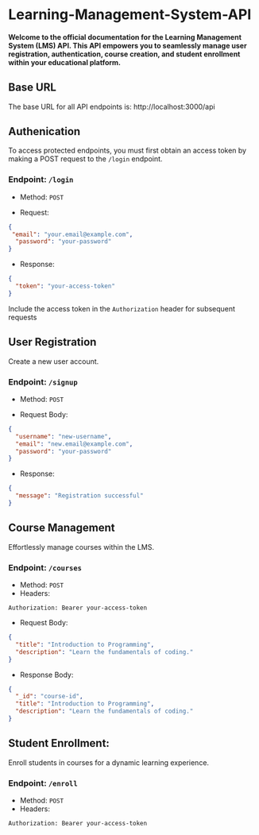 # Learning-Management-System-API
#### Welcome to the official documentation for the Learning Management System (LMS) API. This API empowers you to seamlessly manage user registration, authentication, course creation, and student enrollment within your educational platform.

## Base URL

The base URL for all API endpoints is: http://localhost:3000/api


## Authenication

To access protected endpoints, you must first obtain an access token by making a POST request to the `/login` endpoint.

### Endpoint: `/login`

* Method: `POST`

* Request: 

```json
{
 "email": "your.email@example.com",
  "password": "your-password"
}
```

* Response:
```json
{
  "token": "your-access-token"
}
```
Include the access token in the `Authorization` header for subsequent requests

## User Registration

Create a new user account.


### Endpoint: `/signup`

* Method: `POST`

* Request Body:

```json
{
  "username": "new-username",
  "email": "new.email@example.com",
  "password": "your-password"
}
```

* Response:

```json
{
  "message": "Registration successful"
}
```
## Course Management

Effortlessly manage courses within the LMS.


### Endpoint: `/courses`

* Method: `POST`
* Headers:

```
Authorization: Bearer your-access-token
```

* Request Body:

```json
{
  "title": "Introduction to Programming",
  "description": "Learn the fundamentals of coding."
}
```
* Response Body:

```json
{
  "_id": "course-id",
  "title": "Introduction to Programming",
  "description": "Learn the fundamentals of coding."
}
```

## Student Enrollment:

Enroll students in courses for a dynamic learning experience.

### Endpoint: `/enroll`

* Method: `POST`
* Headers:

```
Authorization: Bearer your-access-token
```

